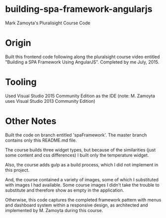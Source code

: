 # building-spa-framework-angularjs
Mark Zamoyta's Pluralisight Course Code

# Origin
Built this frontend code following along the pluralsight course video entitled "Building a SPA Framework Using AngularJS".  Completed by me July, 2015.

# Tooling
Used Visual Studio 2015 Community Edition as the IDE (note: M. Zamoyta uses Visual Studio 2013 Community Edition)

# Other Notes
Built the code on branch entitled 'spaFramework'.  The master branch contains only this README.md file.

The course builds three widget types, but because of the similarities (just some content and css differences) I built only the temperature widget.  

Also, the course adds gulp as a build process, which I did not implement in this project.  

And, the course contained a variety of images, some of which I substituted with images I had available.  Some course images I didn't take the trouble to substitute and therefore show as empty in the application.

Otherwise, this code captures the completed framework pattern with menus and dashboard system within a responsive design, as architected and implemented by M. Zamoyta during this course.

